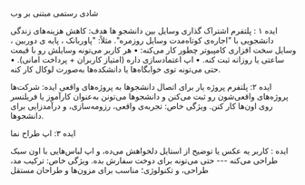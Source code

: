 شادی رستمی مبتنی بر وب

ایده ۱ : پلتفرم اشتراک گذاری وسایل بین دانشجو ها هدف: کاهش هزینه‌های
زندگی دانشجویی با "اجاره‌ی کوتاه‌مدت وسایل روزمره". مثلاً: "پاوربانک ،
پایه ی دوربین ، وسایل سخت افزاری کامپیوتر چطور کار می‌کنه: • هر کاربر
می‌تونه وسایلش رو با قیمت ساعتی یا روزانه ثبت کنه. • اپ اعتمادسازی داره
(امتیاز کاربران + پرداخت امانی). • حتی می‌تونه توی خوابگاه‌ها یا دانشکده‌ها
به‌صورت لوکال کار کنه.

ایده ۲: پلتفرم پروژه یار برای اتصال دانشجوها به پروژه‌های واقعی ایده:
شرکت‌ها پروژه‌های واقعی‌شون رو ثبت می‌کنن و دانشجوها می‌تونن به‌عنوان کارآموز
یا فریلنسر روی اون‌ها کار کنن. ویژگی خاص: تجربه‌ی واقعی، رزومه‌سازی، و
درآمدزایی برای دانشجوها.

ایده ۳: اپ طراح نما

ایده : کاربر یه عکس یا توضیح از استایل دلخواهش می‌ده، و اپ لباس‌هایی با
اون سبک طراحی می‌کنه --- حتی می‌تونه برای دوخت سفارش بده. ویژگی خاص: ترکیب
مد، طراحی، و تکنولوژی؛ مناسب برای مزون‌ها و طراحان مستقل
